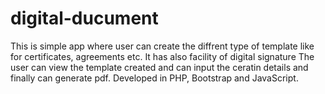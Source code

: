 # digital-ducument
This is simple app where user can create the diffrent type of template like for certificates, agreements etc.
It has also facility of digital signature
The user can view the template created and can input the ceratin details and finally can generate pdf. 
Developed in PHP, Bootstrap and JavaScript.
